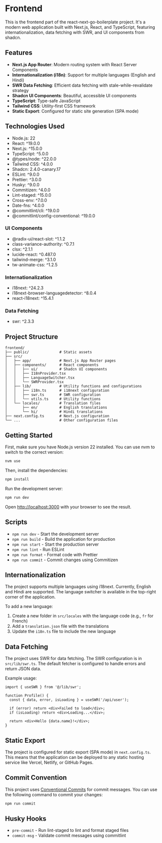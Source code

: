 # Frontend

This is the frontend part of the react-next-go-boilerplate project. It's a modern web application built with Next.js, React, and TypeScript, featuring internationalization, data fetching with SWR, and UI components from shadcn.

## Features

- **Next.js App Router**: Modern routing system with React Server Components
- **Internationalization (i18n)**: Support for multiple languages (English and Hindi)
- **SWR Data Fetching**: Efficient data fetching with stale-while-revalidate strategy
- **Shadcn UI Components**: Beautiful, accessible UI components
- **TypeScript**: Type-safe JavaScript
- **Tailwind CSS**: Utility-first CSS framework
- **Static Export**: Configured for static site generation (SPA mode)

## Technologies Used

- Node.js: 22
- React: ^19.0.0
- Next.js: ^15.0.0
- TypeScript: ^5.0.0
- @types/node: ^22.0.0
- Tailwind CSS: ^4.0.0
- Shadcn: 2.4.0-canary.17
- ESLint: ^9.0.0
- Prettier: ^3.0.0
- Husky: ^9.0.0
- Commitizen: ^4.0.0
- Lint-staged: ^15.0.0
- Cross-env: ^7.0.0
- Date-fns: ^4.0.0
- @commitlint/cli: ^19.0.0
- @commitlint/config-conventional: ^19.0.0

### UI Components

- @radix-ui/react-slot: ^1.1.2
- class-variance-authority: ^0.7.1
- clsx: ^2.1.1
- lucide-react: ^0.487.0
- tailwind-merge: ^3.1.0
- tw-animate-css: ^1.2.5

### Internationalization

- i18next: ^24.2.3
- i18next-browser-languagedetector: ^8.0.4
- react-i18next: ^15.4.1

### Data Fetching

- swr: ^2.3.3

## Project Structure

```
frontend/
├── public/              # Static assets
├── src/
│   ├── app/             # Next.js App Router pages
│   ├── components/      # React components
│   │   ├── ui/          # Shadcn UI components
│   │   ├── I18nProvider.tsx
│   │   ├── LanguageSwitcher.tsx
│   │   └── SWRProvider.tsx
│   ├── lib/             # Utility functions and configurations
│   │   ├── i18n.ts      # i18next configuration
│   │   ├── swr.ts       # SWR configuration
│   │   └── utils.ts     # Utility functions
│   └── locales/         # Translation files
│       ├── en/          # English translations
│       └── hi/          # Hindi translations
├── next.config.ts       # Next.js configuration
└── ...                  # Other configuration files
```

## Getting Started

First, make sure you have Node.js version 22 installed. You can use nvm to switch to the correct version:

```bash
nvm use
```

Then, install the dependencies:

```bash
npm install
```

Run the development server:

```bash
npm run dev
```

Open [http://localhost:3000](http://localhost:3000) with your browser to see the result.

## Scripts

- `npm run dev` - Start the development server
- `npm run build` - Build the application for production
- `npm run start` - Start the production server
- `npm run lint` - Run ESLint
- `npm run format` - Format code with Prettier
- `npm run commit` - Commit changes using Commitizen

## Internationalization

The project supports multiple languages using i18next. Currently, English and Hindi are supported. The language switcher is available in the top-right corner of the application.

To add a new language:

1. Create a new folder in `src/locales` with the language code (e.g., `fr` for French)
2. Add a `translation.json` file with the translations
3. Update the `i18n.ts` file to include the new language

## Data Fetching

The project uses SWR for data fetching. The SWR configuration is in `src/lib/swr.ts`. The default fetcher is configured to handle errors and return JSON data.

Example usage:

```tsx
import { useSWR } from '@/lib/swr';

function Profile() {
  const { data, error, isLoading } = useSWR('/api/user');

  if (error) return <div>Failed to load</div>;
  if (isLoading) return <div>Loading...</div>;
  
  return <div>Hello {data.name}!</div>;
}
```

## Static Export

The project is configured for static export (SPA mode) in `next.config.ts`. This means that the application can be deployed to any static hosting service like Vercel, Netlify, or GitHub Pages.

## Commit Convention

This project uses [Conventional Commits](https://www.conventionalcommits.org/) for commit messages. You can use the following command to commit your changes:

```bash
npm run commit
```

## Husky Hooks

- `pre-commit` - Run lint-staged to lint and format staged files
- `commit-msg` - Validate commit messages using commitlint
